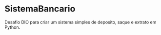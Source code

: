 # SistemaBancario
Desafio DIO para criar um sistema simples de deposito, saque e extrato em Python.
